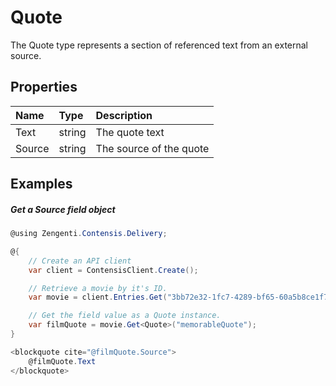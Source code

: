 # Quote

The Quote type represents a section of referenced text from an external source.

## Properties

| Name | Type | Description |
| :--- | :--- | :---------- |
| Text | string | The quote text |
| Source | string | The source of the quote |

## Examples

##### Get a Source field object

```cs
@using Zengenti.Contensis.Delivery;

@{
    // Create an API client
    var client = ContensisClient.Create();

    // Retrieve a movie by it's ID.
    var movie = client.Entries.Get("3bb72e32-1fc7-4289-bf65-60a5b8ce1f78");

    // Get the field value as a Quote instance.
    var filmQuote = movie.Get<Quote>("memorableQuote");
}

<blockquote cite="@filmQuote.Source">
    @filmQuote.Text
</blockquote>
```

